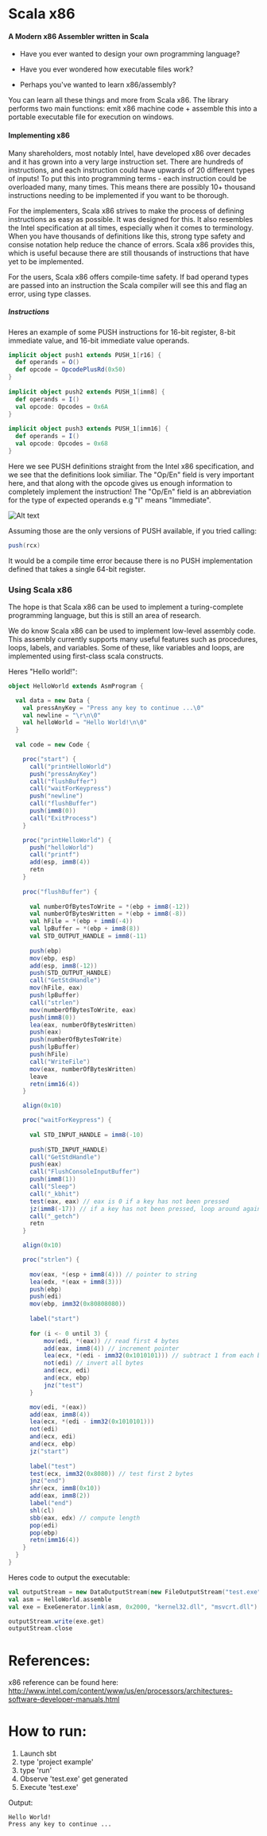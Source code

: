 Scala x86
========
#### A Modern x86 Assembler written in Scala

* Have you ever wanted to design your own programming language?

* Have you ever wondered how executable files work?

* Perhaps you've wanted to learn x86/assembly?

You can learn all these things and more from Scala x86.  The library performs two main functions: emit x86 machine code + assemble this into a portable executable file for execution on windows.  


#### Implementing x86

Many shareholders, most notably Intel, have developed x86 over decades and it has grown into a very large instruction set.  There are hundreds of instructions, and each instruction could have upwards of 20 different types of inputs!  To put this into programming terms - each instruction could be overloaded many, many times.  This means there are possibly 10+ thousand instructions needing to be implemented if you want to be thorough.  

For the implementers, Scala x86 strives to make the process of defining instructions as easy as possible.  It was designed for this.  It also resembles the Intel specification at all times, especially when it comes to terminology.  When you have thousands of definitions like this, strong type safety and consise notation help reduce the chance of errors.  Scala x86 provides this, which is useful because there are still thousands of instructions that have yet to be implemented.

For the users, Scala x86 offers compile-time safety.  If bad operand types are passed into an instruction the Scala compiler will see this and flag an error, using type classes. 

##### Instructions

Heres an example of some PUSH instructions for 16-bit register, 8-bit immediate value, and 16-bit immediate value operands.

```scala
implicit object push1 extends PUSH_1[r16] {
  def operands = O()
  def opcode = OpcodePlusRd(0x50)
}
  
implicit object push2 extends PUSH_1[imm8] {
  def operands = I()
  val opcode: Opcodes = 0x6A
}
  
implicit object push3 extends PUSH_1[imm16] {
  def operands = I()
  val opcode: Opcodes = 0x68
}
```

Here we see PUSH definitions straight from the Intel x86 specification, and we see that the definitions look similiar. The "Op/En" field is very important here, and that along with the opcode gives us enough information to completely implement the instruction!  The "Op/En" field is an abbreviation for the type of expected operands e.g "I" means "Immediate".

![Alt text](/example/push.png "PUSH examples")

Assuming those are the only versions of PUSH available, if you tried calling:

```scala
push(rcx)
```

It would be a compile time error because there is no PUSH implementation defined that takes a single 64-bit register.

### Using Scala x86

The hope is that Scala x86 can be used to implement a turing-complete programming language, but this is still an area of research.

We do know Scala x86 can be used to implement low-level assembly code. This assembly currently supports many useful  features such as procedures, loops, labels, and variables.  Some of these, like variables and loops, are implemented using first-class scala constructs.

Heres "Hello world!":

```scala
object HelloWorld extends AsmProgram {

  val data = new Data {
    val pressAnyKey = "Press any key to continue ...\0"
    val newline = "\r\n\0"
    val helloWorld = "Hello World!\n\0"
  }
  
  val code = new Code {

    proc("start") {
      call("printHelloWorld")
      push("pressAnyKey")
      call("flushBuffer")
      call("waitForKeypress")
      push("newline")
      call("flushBuffer")
      push(imm8(0))
      call("ExitProcess")
    }

    proc("printHelloWorld") {
      push("helloWorld")
      call("printf")
      add(esp, imm8(4))
      retn
    }
     
    proc("flushBuffer") {
      
      val numberOfBytesToWrite = *(ebp + imm8(-12))
      val numberOfBytesWritten = *(ebp + imm8(-8))
      val hFile = *(ebp + imm8(-4))
      val lpBuffer = *(ebp + imm8(8))
      val STD_OUTPUT_HANDLE = imm8(-11)
      
      push(ebp)
      mov(ebp, esp)
      add(esp, imm8(-12))
      push(STD_OUTPUT_HANDLE)
      call("GetStdHandle")
      mov(hFile, eax)
      push(lpBuffer)
      call("strlen")
      mov(numberOfBytesToWrite, eax)
      push(imm8(0))
      lea(eax, numberOfBytesWritten)
      push(eax)
      push(numberOfBytesToWrite)
      push(lpBuffer)
      push(hFile)
      call("WriteFile")
      mov(eax, numberOfBytesWritten)
      leave
      retn(imm16(4))
    }

    align(0x10)

    proc("waitForKeypress") {
      
      val STD_INPUT_HANDLE = imm8(-10)
      
      push(STD_INPUT_HANDLE)
      call("GetStdHandle")
      push(eax)
      call("FlushConsoleInputBuffer")
      push(imm8(1))
      call("Sleep")
      call("_kbhit")
      test(eax, eax) // eax is 0 if a key has not been pressed
      jz(imm8(-17)) // if a key has not been pressed, loop around again
      call("_getch")
      retn
    }

    align(0x10)

    proc("strlen") {
      
      mov(eax, *(esp + imm8(4))) // pointer to string
      lea(edx, *(eax + imm8(3)))
      push(ebp)
      push(edi)
      mov(ebp, imm32(0x80808080))
      
      label("start")
      
      for (i <- 0 until 3) {
	      mov(edi, *(eax)) // read first 4 bytes
	      add(eax, imm8(4)) // increment pointer
	      lea(ecx, *(edi - imm32(0x1010101))) // subtract 1 from each byte
	      not(edi) // invert all bytes
	      and(ecx, edi)
	      and(ecx, ebp)
	      jnz("test")
      }

      mov(edi, *(eax))
      add(eax, imm8(4))
      lea(ecx, *(edi - imm32(0x1010101)))
      not(edi)
      and(ecx, edi)
      and(ecx, ebp)
      jz("start")
      
      label("test")
      test(ecx, imm32(0x8080)) // test first 2 bytes
      jnz("end")
      shr(ecx, imm8(0x10))
      add(eax, imm8(2))
      label("end")
      shl(cl)
      sbb(eax, edx) // compute length
      pop(edi)
      pop(ebp)
      retn(imm16(4))
    }
  }
}
```

Heres code to output the executable:

```scala
val outputStream = new DataOutputStream(new FileOutputStream("test.exe"));
val asm = HelloWorld.assemble
val exe = ExeGenerator.link(asm, 0x2000, "kernel32.dll", "msvcrt.dll")

outputStream.write(exe.get)
outputStream.close
```

References:
========

x86 reference can be found here: http://www.intel.com/content/www/us/en/processors/architectures-software-developer-manuals.html

How to run:
========

1. Launch sbt
2. type 'project example'
3. type 'run'
4. Observe 'test.exe' get generated
5. Execute 'test.exe'

Output:
```
Hello World!
Press any key to continue ...
```
